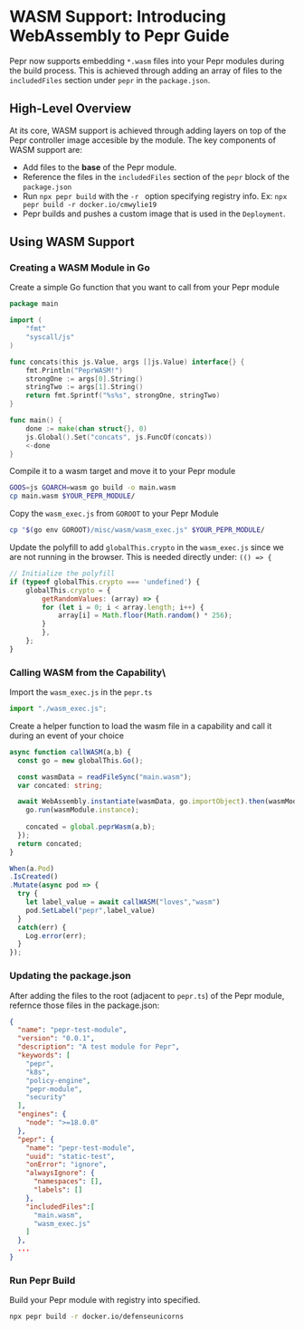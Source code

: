 # WASM Support: Introducing WebAssembly to Pepr Guide

Pepr now supports embedding `*.wasm` files into your Pepr modules during the build process. This is achieved through adding an array of files to the `includedFiles` section under `pepr` in the `package.json`.

## High-Level Overview

At its core, WASM support is achieved through adding layers on top of the Pepr controller image accesible by the module. The key components of WASM support are:

- Add files to the **base** of the Pepr module.
- Reference the files in the `includedFiles` section of the `pepr` block of the `package.json` 
- Run `npx pepr build` with the `-r ` option specifying registry info. Ex: `npx pepr build -r docker.io/cmwylie19`
- Pepr builds and pushes a custom image that is used in the `Deployment`.

## Using WASM Support 

### Creating a WASM Module in Go

Create a simple Go function that you want to call from your Pepr module

```go
package main

import (
	"fmt"
	"syscall/js"
)

func concats(this js.Value, args []js.Value) interface{} {
    fmt.Println("PeprWASM!")
	strongOne := args[0].String()
	stringTwo := args[1].String()
	return fmt.Sprintf("%s%s", strongOne, stringTwo)
}

func main() {
	done := make(chan struct{}, 0)
	js.Global().Set("concats", js.FuncOf(concats))
	<-done
}
```

Compile it to a wasm target and move it to your Pepr module

```bash
GOOS=js GOARCH=wasm go build -o main.wasm
cp main.wasm $YOUR_PEPR_MODULE/
```

Copy the `wasm_exec.js` from `GOROOT` to your Pepr Module

```bash
cp "$(go env GOROOT)/misc/wasm/wasm_exec.js" $YOUR_PEPR_MODULE/
```

Update the polyfill to add `globalThis.crypto` in the `wasm_exec.js` since we are not running in the browser. This is needed directly under: `(() => {`


```javascript
// Initialize the polyfill
if (typeof globalThis.crypto === 'undefined') {
    globalThis.crypto = {
        getRandomValues: (array) => {
        for (let i = 0; i < array.length; i++) {
            array[i] = Math.floor(Math.random() * 256);
        }
        },
    };
}
```

### Calling WASM from the Capability\

Import the `wasm_exec.js` in the `pepr.ts`

```javascript
import "./wasm_exec.js";
```

Create a helper function to load the wasm file in a capability and call it during an event of your choice

```typescript
async function callWASM(a,b) {
  const go = new globalThis.Go();

  const wasmData = readFileSync("main.wasm");
  var concated: string;

  await WebAssembly.instantiate(wasmData, go.importObject).then(wasmModule => {
    go.run(wasmModule.instance);
  
    concated = global.peprWasm(a,b);
  });
  return concated;
}

When(a.Pod)
.IsCreated()
.Mutate(async pod => {
  try {
    let label_value = await callWASM("loves","wasm")
    pod.SetLabel("pepr",label_value)
  } 
  catch(err) {
    Log.error(err);
  }
});
```

### Updating the package.json

After adding the files to the root (adjacent to `pepr.ts`) of the Pepr module, refernce those files in the package.json:

```json
{
  "name": "pepr-test-module",
  "version": "0.0.1",
  "description": "A test module for Pepr",
  "keywords": [
    "pepr",
    "k8s",
    "policy-engine",
    "pepr-module",
    "security"
  ],
  "engines": {
    "node": ">=18.0.0"
  },
  "pepr": {
    "name": "pepr-test-module",
    "uuid": "static-test",
    "onError": "ignore",
    "alwaysIgnore": {
      "namespaces": [],
      "labels": []
    },
    "includedFiles":[
      "main.wasm",
      "wasm_exec.js"
    ]
  },
  ...
}
```

### Run Pepr Build 

Build your Pepr module with registry into specified.

```bash
npx pepr build -r docker.io/defenseunicorns
```

